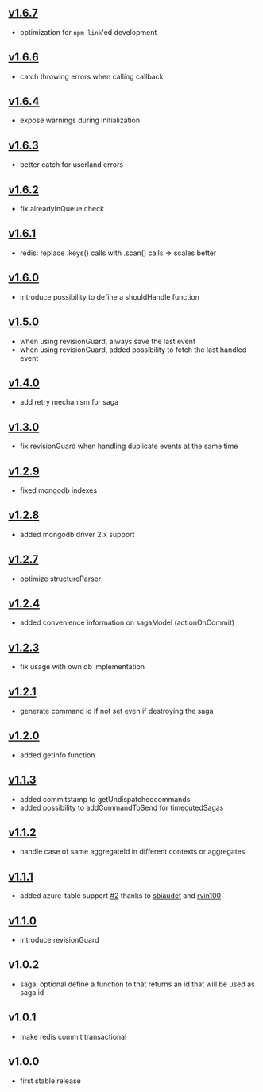 ## [v1.6.7](https://github.com/adrai/node-cqrs-saga/compare/v1.6.6...v1.6.7)
- optimization for `npm link`'ed development

## [v1.6.6](https://github.com/adrai/node-cqrs-saga/compare/v1.6.4...v1.6.6)
- catch throwing errors when calling callback

## [v1.6.4](https://github.com/adrai/node-cqrs-saga/compare/v1.6.3...v1.6.4)
- expose warnings during initialization

## [v1.6.3](https://github.com/adrai/node-cqrs-saga/compare/v1.6.2...v1.6.3)
- better catch for userland errors

## [v1.6.2](https://github.com/adrai/node-cqrs-saga/compare/v1.6.1...v1.6.2)
- fix alreadyInQueue check

## [v1.6.1](https://github.com/adrai/node-cqrs-saga/compare/v1.6.0...v1.6.1)
- redis: replace .keys() calls with .scan() calls => scales better

## [v1.6.0](https://github.com/adrai/node-cqrs-saga/compare/v1.5.0...v1.6.0)
- introduce possibility to define a shouldHandle function

## [v1.5.0](https://github.com/adrai/node-cqrs-saga/compare/v1.4.0...v1.5.0)
- when using revisionGuard, always save the last event
- when using revisionGuard, added possibility to fetch the last handled event

## [v1.4.0](https://github.com/adrai/node-cqrs-saga/compare/v1.3.0...v1.4.0)
- add retry mechanism for saga

## [v1.3.0](https://github.com/adrai/node-cqrs-saga/compare/v1.2.9...v1.3.0)
- fix revisionGuard when handling duplicate events at the same time

## [v1.2.9](https://github.com/adrai/node-cqrs-saga/compare/v1.2.8...v1.2.9)
- fixed mongodb indexes

## [v1.2.8](https://github.com/adrai/node-cqrs-saga/compare/v1.2.7...v1.2.8)
- added mongodb driver 2.x support

## [v1.2.7](https://github.com/adrai/node-cqrs-saga/compare/v1.2.4...v1.2.7)
- optimize structureParser

## [v1.2.4](https://github.com/adrai/node-cqrs-saga/compare/v1.2.3...v1.2.4)
- added convenience information on sagaModel (actionOnCommit)

## [v1.2.3](https://github.com/adrai/node-cqrs-saga/compare/v1.2.1...v1.2.3)
- fix usage with own db implementation

## [v1.2.1](https://github.com/adrai/node-cqrs-saga/compare/v1.2.0...v1.2.1)
- generate command id if not set even if destroying the saga

## [v1.2.0](https://github.com/adrai/node-cqrs-saga/compare/v1.1.3...v1.2.0)
- added getInfo function

## [v1.1.3](https://github.com/adrai/node-cqrs-saga/compare/v1.1.2...v1.1.3)
- added commitstamp to getUndispatchedcommands
- added possibility to addCommandToSend for timeoutedSagas

## [v1.1.2](https://github.com/adrai/node-cqrs-saga/compare/v1.1.1...v1.1.2)
- handle case of same aggregateId in different contexts or aggregates

## [v1.1.1](https://github.com/adrai/node-cqrs-saga/compare/v1.1.0...v1.1.1)
- added azure-table support [#2](https://github.com/adrai/node-cqrs-saga/pull/#2) thanks to [sbiaudet](https://github.com/sbiaudet) and [rvin100](https://github.com/rvin100)

## [v1.1.0](https://github.com/adrai/node-cqrs-saga/compare/v1.0.2...v1.1.0)
- introduce revisionGuard

## v1.0.2
- saga: optional define a function to that returns an id that will be used as saga id

## v1.0.1
- make redis commit transactional

## v1.0.0
- first stable release
